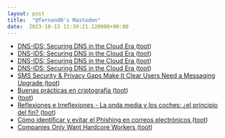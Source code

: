```yaml
---
layout: post
title:  "@fernand0's Mastodon"
date:  2023-10-13 11:39:21.120000+00:00
---
```

*  [DNS-IDS: Securing DNS in the Cloud Era ](https://ieeexplore.ieee.org/document/731217) ([toot](https://mastodon.social/@fernand0/111227513151122283))
*  [DNS-IDS: Securing DNS in the Cloud Era ](https://ieeexplore.ieee.org/document/731217) ([toot](https://mastodon.social/@fernand0/111227179575515671))
*  [DNS-IDS: Securing DNS in the Cloud Era ](https://ieeexplore.ieee.org/document/731217) ([toot](https://mastodon.social/@fernand0/111227102632114627))
*  [DNS-IDS: Securing DNS in the Cloud Era ](https://ieeexplore.ieee.org/document/731217) ([toot](https://mastodon.social/@fernand0/111227094334375919))
*  [SMS Security & Privacy Gaps Make It Clear Users Need a Messaging Upgrade ](https://security.googleblog.com/2023/09/sms-security-privacy-gaps-make-it-clear.htm) ([toot](https://mastodon.social/@fernand0/111227009516122557))
*  [Buenas prácticas en criptografía ](https://fernand0.github.io//buenas-practicas-criptografia) ([toot](https://mastodon.social/@fernand0/111226956302269055))
*  [ ](https://jvm.social/@jorge) ([toot](https://mastodon.social/@fernand0/111226946929605741))
*  [
         Reflexiones e Irreflexiones - La onda media y los coches: ¿el principio del fin?
       ](http://fernand0.blogalia.com//historias/7874) ([toot](https://mastodon.social/@fernand0/111226830002352732))
*  [Cómo identificar y evitar el Phishing en correos electrónicos ](https://www.flu-project.com/2023/10/como-identificar-y-evitar-el-phishing.htm) ([toot](https://mastodon.social/@fernand0/111226672161357973))
*  [Companies Only Want Hardcore Workers ](https://danielmiessler.com/p/companies-want-hardcore-worker) ([toot](https://mastodon.social/@fernand0/111226541613097973))
